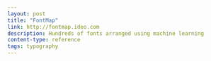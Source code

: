 ```yaml
---
layout: post
title: "FontMap"
link: http://fontmap.ideo.com
description: Hundreds of fonts arranged using machine learning
content-type: reference
tags: typography
---
```

